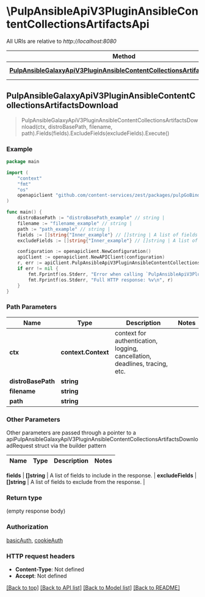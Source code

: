 # \PulpAnsibleApiV3PluginAnsibleContentCollectionsArtifactsApi

All URIs are relative to *http://localhost:8080*

Method | HTTP request | Description
------------- | ------------- | -------------
[**PulpAnsibleGalaxyApiV3PluginAnsibleContentCollectionsArtifactsDownload**](PulpAnsibleApiV3PluginAnsibleContentCollectionsArtifactsApi.md#PulpAnsibleGalaxyApiV3PluginAnsibleContentCollectionsArtifactsDownload) | **Get** /pulp_ansible/galaxy/{path}/api/v3/plugin/ansible/content/{distro_base_path}/collections/artifacts/{filename} | 



## PulpAnsibleGalaxyApiV3PluginAnsibleContentCollectionsArtifactsDownload

> PulpAnsibleGalaxyApiV3PluginAnsibleContentCollectionsArtifactsDownload(ctx, distroBasePath, filename, path).Fields(fields).ExcludeFields(excludeFields).Execute()





### Example

```go
package main

import (
    "context"
    "fmt"
    "os"
    openapiclient "github.com/content-services/zest/packages/pulpGoBinding"
)

func main() {
    distroBasePath := "distroBasePath_example" // string | 
    filename := "filename_example" // string | 
    path := "path_example" // string | 
    fields := []string{"Inner_example"} // []string | A list of fields to include in the response. (optional)
    excludeFields := []string{"Inner_example"} // []string | A list of fields to exclude from the response. (optional)

    configuration := openapiclient.NewConfiguration()
    apiClient := openapiclient.NewAPIClient(configuration)
    r, err := apiClient.PulpAnsibleApiV3PluginAnsibleContentCollectionsArtifactsApi.PulpAnsibleGalaxyApiV3PluginAnsibleContentCollectionsArtifactsDownload(context.Background(), distroBasePath, filename, path).Fields(fields).ExcludeFields(excludeFields).Execute()
    if err != nil {
        fmt.Fprintf(os.Stderr, "Error when calling `PulpAnsibleApiV3PluginAnsibleContentCollectionsArtifactsApi.PulpAnsibleGalaxyApiV3PluginAnsibleContentCollectionsArtifactsDownload``: %v\n", err)
        fmt.Fprintf(os.Stderr, "Full HTTP response: %v\n", r)
    }
}
```

### Path Parameters


Name | Type | Description  | Notes
------------- | ------------- | ------------- | -------------
**ctx** | **context.Context** | context for authentication, logging, cancellation, deadlines, tracing, etc.
**distroBasePath** | **string** |  | 
**filename** | **string** |  | 
**path** | **string** |  | 

### Other Parameters

Other parameters are passed through a pointer to a apiPulpAnsibleGalaxyApiV3PluginAnsibleContentCollectionsArtifactsDownloadRequest struct via the builder pattern


Name | Type | Description  | Notes
------------- | ------------- | ------------- | -------------



 **fields** | **[]string** | A list of fields to include in the response. | 
 **excludeFields** | **[]string** | A list of fields to exclude from the response. | 

### Return type

 (empty response body)

### Authorization

[basicAuth](../README.md#basicAuth), [cookieAuth](../README.md#cookieAuth)

### HTTP request headers

- **Content-Type**: Not defined
- **Accept**: Not defined

[[Back to top]](#) [[Back to API list]](../README.md#documentation-for-api-endpoints)
[[Back to Model list]](../README.md#documentation-for-models)
[[Back to README]](../README.md)

